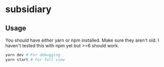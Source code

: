 # subsidiary

## Usage
You should have either yarn or npm installed. Make sure they aren't old. I haven't tested this with npm yet but >=6 should work.
```bash
yarn dev # For debugging
yarn start # For full view
```